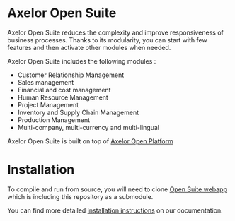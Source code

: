 Axelor Open Suite
================================

Axelor Open Suite reduces the complexity and improve responsiveness of business processes. Thanks to its modularity, you can start with few features and  then activate other modules when needed.

Axelor Open Suite includes the following modules :

* Customer Relationship Management
* Sales management
* Financial and cost management
* Human Resource Management
* Project Management
* Inventory and Supply Chain Management
* Production Management
* Multi-company, multi-currency and multi-lingual

Axelor Open Suite is built on top of [Axelor Open Platform](https://github.com/axelor/axelor-open-platform)

Installation
================================

To compile and run from source, you will need to clone [Open Suite webapp](https://github.com/axelor/open-suite-webapp)
which is including this repository as a submodule.

You can find more detailed [installation instructions](https://docs.axelor.com/abs/5.0/install/index.html) on our documentation.

